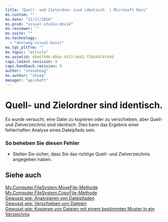 ```yaml
---
title: "Quell- und Zielordner sind identisch. | Microsoft Docs"
ms.custom: ""
ms.date: "11/17/2016"
ms.prod: "visual-studio-dev14"
ms.reviewer: ""
ms.suite: ""
ms.technology: 
  - "devlang-visual-basic"
ms.tgt_pltfrm: ""
ms.topic: "article"
ms.assetid: d4e6f996-8bbe-45f2-b662-f26b4474f44d
caps.latest.revision: 9
caps.handback.revision: 9
author: "stevehoag"
ms.author: "shoag"
manager: "wpickett"
---
```

# Quell- und Zielordner sind identisch.
Es wurde versucht, eine Datei zu kopieren oder zu verschieben, aber Quell\- und Zielverzeichnis sind identisch. Dies kann das Ergebnis einer fehlerhaften Analyse eines Dateipfads sein.  
  
### So beheben Sie diesen Fehler  
  
-   Stellen Sie sicher, dass Sie das richtige Quell\- und Zielverzeichnis angegeben haben.  
  
## Siehe auch  
 [My.Computer.FileSystem.MoveFile\-Methode](http://msdn.microsoft.com/de-de/f13ecad9-b95f-4923-9f05-c061a1617756)   
 [My.Computer.FileSystem.CopyFile\-Methode](http://msdn.microsoft.com/de-de/a3728536-7ad8-4279-8a07-dd4776d3b33c)   
 [Gewusst wie: Analysieren von Dateipfaden](../../visual-basic/developing-apps/programming/drives-directories-files/how-to-parse-file-paths.md)   
 [Gewusst wie: Verschieben von Dateien](../../visual-basic/developing-apps/programming/drives-directories-files/how-to-move-a-file.md)   
 [Gewusst wie: Kopieren von Dateien mit einem bestimmten Muster in ein Verzeichnis](../../visual-basic/developing-apps/programming/drives-directories-files/how-to-copy-files-with-a-specific-pattern-to-a-directory.md)